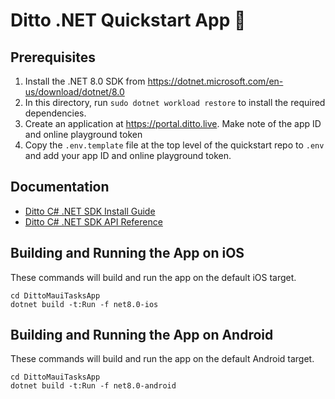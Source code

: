 # Ditto .NET Quickstart App 🚀

## Prerequisites

1. Install the .NET 8.0 SDK from <https://dotnet.microsoft.com/en-us/download/dotnet/8.0>
2. In this directory, run `sudo dotnet workload restore` to install the required dependencies.
3. Create an application at <https://portal.ditto.live>. Make note of the app ID and online playground token
4. Copy the `.env.template` file at the top level of the quickstart repo to `.env` and add your app ID and online playground token.

## Documentation

- [Ditto C# .NET SDK Install Guide](https://docs.ditto.live/install-guides/c-sharp)
- [Ditto C# .NET SDK API Reference](https://software.ditto.live/dotnet/Ditto/4.9.1/api-reference/)

## Building and Running the App on iOS

These commands will build and run the app on the default iOS target.

```
cd DittoMauiTasksApp
dotnet build -t:Run -f net8.0-ios
```

## Building and Running the App on Android

These commands will build and run the app on the default Android target.

```
cd DittoMauiTasksApp
dotnet build -t:Run -f net8.0-android
```
